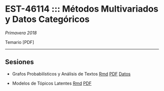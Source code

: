 # EST-46114 ::: Métodos Multivariados y Datos Categóricos

*Primavera 2018*

Temario [PDF]

---

## Sesiones

* Grafos Probabilísticos y Análisis de Textos [Rmd](https://github.com/jcmartinezovando/est46114/blob/master/est46114_s10_grafosprobabilisticos_textos.pdf) [PDF](https://github.com/jcmartinezovando/est46114/blob/master/est46114_s10_grafosprobabilisticos_textos.pdf) [Datos](https://github.com/jcmartinezovando/est46114/blob/master/est46114_s10_grafosprobabilisticos_textos.pdf)

* Modelos de Tópicos Latentes [Rmd](https://github.com/jcmartinezovando/est46114/blob/master/est46114_s12_graphicalmodels_lda.pdf) [PDF](https://github.com/jcmartinezovando/est46114/blob/master/est46114_s12_graphicalmodels_lda.pdf)  
